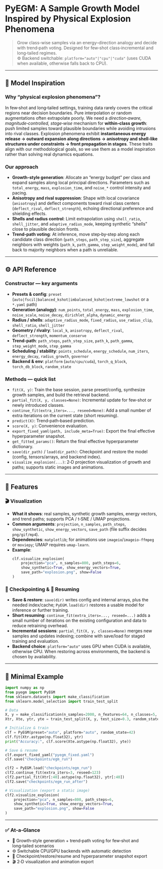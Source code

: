 # PyEGM: A Sample Growth Model Inspired by Physical Explosion Phenomena

> Grow class-wise samples via an energy–direction analogy and decide with trend‑path voting. Designed for few‑shot class‑incremental and long‑tailed regimes.  
> ⚙️ Backend switchable: `platform="auto"|"cpu"|"cuda"` (uses CUDA when available, otherwise falls back to CPU).

---

## 🧠 Model Inspiration

### Why “physical explosion phenomena”?
In few‑shot and long‑tailed settings, training data rarely covers the critical regions near decision boundaries. Pure interpolation or random augmentations often extrapolate poorly. We need a *direction‑aware, magnitude‑controlled, stage‑wise* mechanism for **within‑class growth**: push limited samples toward plausible boundaries while avoiding intrusions into rival classes. Explosion phenomena exhibit **instantaneous energy release → outward expansion along directions → anisotropy and shell‑like structures under constraints → front propagation in stages**. These traits align with our methodological goals, so we use them as a model inspiration rather than solving real dynamics equations.

### Our approach
- **Growth‑style generation**: Allocate an “energy budget” per class and expand samples along local principal directions. Parameters such as `total_energy`, `mass`, `explosion_time`, and `noise_*` control intensity and pacing.
- **Anisotropy and rival suppression**: Shape with local covariance (`anisotropy`) and deflect components toward rival class centers (`deflect_rival`, `deflect_strength`), echoing directional preference and shielding effects.
- **Shells and radius control**: Limit extrapolation using `shell_ratio`, `shell_jitter`, and `adaptive_radius_mode`, keeping synthetic “shells” close to plausible decision fronts.
- **Trend‑path voting**: At inference, move step‑by‑step along each candidate class direction (`path_steps`, `path_step_size`), aggregate neighbors with weights (`path_k`, `path_gamma`, `step_weight_mode`), and fall back to majority neighbors when a path is unreliable.

---

## ⚙️ API Reference

### Constructor — key arguments
- **Presets & config**: `preset` (`auto|fscil|balanced_kshot|imbalanced_kshot|extreme_lowshot` or a `*.yaml` path)  
- **Generation (analogy)**: `num_points`, `total_energy`, `mass`, `explosion_time`, `noise_scale`, `noise_decay`, `dirichlet_alpha`, `dynamic_energy`  
- **Radius / shells**: `adaptive_radius_mode`, `fixed_radius`, `use_radius_clip`, `shell_ratio`, `shell_jitter`  
- **Geometry / rivalry**: `local_k`, `anisotropy`, `deflect_rival`, `deflect_strength`, `momentum_conserve`  
- **Trend‑path**: `path_steps`, `path_step_size`, `path_k`, `path_gamma`, `step_weight_mode`, `step_gamma`  
- **Scheduling / stability**: `points_schedule`, `energy_schedule`, `num_iters`, `energy_decay`, `radius_growth`, `governor`  
- **Backend & env**: `platform` (`auto/cpu/cuda`), `torch_q_block`, `torch_db_block`, `random_state`

### Methods — quick list
- `fit(X, y)`: Train the base session, parse preset/config, synthesize growth samples, and build the retrieval backend.  
- `partial_fit(X, y, classes=None)`: Incremental update for few‑shot or newly introduced classes.  
- `continue_fit(extra_iters=..., reseed=None)`: Add a small number of extra iterations on the current state (short resuming).  
- `predict(X)`: Trend‑path‑based prediction.  
- `score(X, y)`: Convenience evaluation.  
- `export_fixed_yaml(path, include_meta=True)`: Export the final effective hyperparameter snapshot.  
- `get_fitted_params()`: Return the final effective hyperparameter dictionary.  
- `save(dir_path)` / `load(dir_path)`: Checkpoint and restore the model (config, tensors/arrays, and backend index).  
- `visualize_explosion(...)`: 2‑D projection visualization of growth and paths; supports static images and animations.

---

## 🧩 Features

### 🎬 Visualization
- **What it shows**: real samples, synthetic growth samples, energy vectors, and trend paths; supports PCA / t‑SNE / UMAP projections.  
- **Common arguments**: `projection`, `n_samples`, `path_steps`, `show_synthetic`, `show_energy_vectors`, `save_path` (file suffix decides `png/gif/mp4`).  
- **Dependencies**: `matplotlib`; for animations use `imageio`/`imageio-ffmpeg` or `moviepy`; UMAP requires `umap-learn`.  
- **Example**:
  ```python
  clf.visualize_explosion(
      projection="pca", n_samples=800, path_steps=6,
      show_synthetic=True, show_energy_vectors=True,
      save_path="explosion.png", show=False
  )
  ```

### 💾 Checkpointing & 🔁 Resuming
- **Save & restore**: `save(dir)` writes config and internal arrays, plus the needed index/cache; `PyEGM.load(dir)` restores a usable model for inference or further training.  
- **Short resuming**: `continue_fit(extra_iters=..., reseed=...)` adds a small number of iterations on the existing configuration and data to reduce retraining overhead.  
- **Incremental sessions**: `partial_fit(X, y, classes=None)` merges new samples and updates indexing; combine with save/load for staged training and evaluation.  
- **Backend choice**: `platform="auto"` uses GPU when CUDA is available, otherwise CPU. When restoring across environments, the backend is chosen by availability.

---

## 🚀 Minimal Example
```python
import numpy as np
from pyegm import PyEGM
from sklearn.datasets import make_classification
from sklearn.model_selection import train_test_split

# Data
X, y = make_classification(n_samples=2000, n_features=64, n_classes=5, random_state=0)
Xtr, Xte, ytr, yte = train_test_split(X, y, test_size=0.3, random_state=0)

# Initialize & train
clf = PyEGM(preset="auto", platform="auto", random_state=42)
clf.fit(Xtr.astype(np.float32), ytr)
print("Accuracy:", clf.score(Xte.astype(np.float32), yte))

# Save & resume
clf.export_fixed_yaml("pyegm_fixed.yaml")
clf.save("checkpoints/egm_run")

clf2 = PyEGM.load("checkpoints/egm_run")
clf2.continue_fit(extra_iters=3, reseed=123)
clf2.partial_fit(Xtr[:40].astype(np.float32), ytr[:40])
clf2.save("checkpoints/egm_run_after")

# Visualization (export a static image)
clf2.visualize_explosion(
    projection="pca", n_samples=800, path_steps=6,
    show_synthetic=True, show_energy_vectors=True,
    save_path="explosion.png", show=False
)
```

---

### ✅ At‑a‑Glance
- 🧩 Growth‑style generation + trend‑path voting for few‑shot and long‑tailed scenarios  
- ⚙️ Switchable CPU/GPU backends with automatic detection  
- 💾 Checkpoint/restore/resume and hyperparameter snapshot export  
- 🎬 2‑D visualization and animation export

